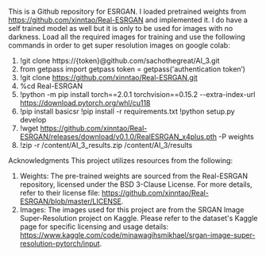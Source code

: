 This is a Github repository for ESRGAN. I loaded pretrained weights from https://github.com/xinntao/Real-ESRGAN and implemented it. I do have a self trained model as well but it is only to be used for images with no darkness. Load all the required images for training and use the following commands in order to get super resolution images on google colab: 
1.	!git clone https://{token}@github.com/sachothegreat/AI_3.git
2.	from getpass import getpass token = getpass('authentication token’)
3.	!git clone https://github.com/xinntao/Real-ESRGAN.git
4.	%cd Real-ESRGAN
5.	!python -m pip install torch==2.0.1 torchvision==0.15.2 --extra-index-url https://download.pytorch.org/whl/cu118
6.	!pip install basicsr
	       !pip install -r requirements.txt
               !python setup.py develop
7.	!wget https://github.com/xinntao/Real-ESRGAN/releases/download/v0.1.0/RealESRGAN_x4plus.pth -P weights
8.	!zip -r /content/AI_3_results.zip /content/AI_3/results

Acknowledgments
This project utilizes resources from the following:

1. Weights: The pre-trained weights are sourced from the Real-ESRGAN repository, licensed under the BSD 3-Clause License. For more details, refer to their license file: https://github.com/xinntao/Real-ESRGAN/blob/master/LICENSE.
2. Images: The images used for this project are from the SRGAN Image Super-Resolution project on Kaggle. Please refer to the dataset's Kaggle page for specific licensing and usage details: https://www.kaggle.com/code/minawagihsmikhael/srgan-image-super-resolution-pytorch/input.







